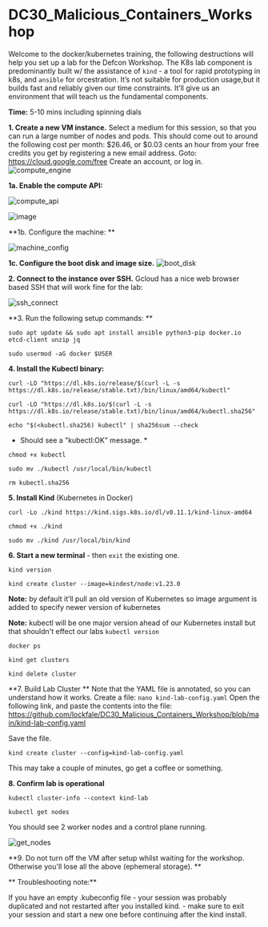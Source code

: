 # DC30_Malicious_Containers_Workshop


Welcome to the docker/kubernetes training, the following destructions will help you set up a lab for the Defcon Workshop. The K8s lab component is predominantly built w/ the assistance of `kind` - a tool for rapid prototyping in k8s, and `ansible` for orcestration. It’s not suitable for production usage,but it builds fast and reliably given our time constraints. It’ll give us an environment that will teach us the fundamental components. 


**Time:** 5-10 mins including spinning dials


**1. Create a new VM instance.** Select a medium for this session, so that you can run a large number of nodes and pods. 
This should come out to around the following cost per month: $26.46, or $0.03 cents an hour from your free credits you get by registering a new email address. 
        Goto: https://cloud.google.com/free 
        Create an account, or log in. 
![compute_engine](https://user-images.githubusercontent.com/32903188/182159860-24dde591-f87f-4e70-8df1-be6e27455108.png)

**1a. Enable the compute API:** 

![compute_api](https://user-images.githubusercontent.com/32903188/182159962-e40dd9f9-d7d1-4410-957a-e03ca309e653.png)

![image](https://user-images.githubusercontent.com/32903188/182160064-ae2c5d3e-baaf-48a5-85ba-8f01c88b511f.png)

**1b. Configure the machine: ** 

![machine_config](https://user-images.githubusercontent.com/32903188/182160209-e7609477-f3e6-4c77-b2de-ad1a17b886c4.png)

**1c. Configure the boot disk and image size.** 
![boot_disk](https://user-images.githubusercontent.com/32903188/182160383-ebeb8930-ab12-4a36-8595-ba71622ce26c.png)


**2. Connect to the instance over SSH.** Gcloud has a nice web browser based SSH that will work fine for the lab: 

![ssh_connect](https://user-images.githubusercontent.com/32903188/182160599-ac61a507-3f02-4a3f-865f-39416aed9e31.png)

**3. Run the following setup commands: ** 

`sudo apt update && sudo apt install ansible python3-pip docker.io etcd-client unzip jq`

`sudo usermod -aG docker $USER`


**4. Install the Kubectl binary:**

 `curl -LO "https://dl.k8s.io/release/$(curl -L -s https://dl.k8s.io/release/stable.txt)/bin/linux/amd64/kubectl"` 

 `curl -LO "https://dl.k8s.io/$(curl -L -s https://dl.k8s.io/release/stable.txt)/bin/linux/amd64/kubectl.sha256"`

 `echo "$(<kubectl.sha256) kubectl" | sha256sum --check`

* Should see a "kubectl:OK" message. *
 
 `chmod +x kubectl` 
 
 `sudo mv ./kubectl /usr/local/bin/kubectl` 
 
 `rm kubectl.sha256` 
 
 **5. Install Kind** (Kubernetes in Docker) 
 
 `curl -Lo ./kind https://kind.sigs.k8s.io/dl/v0.11.1/kind-linux-amd64` 
 
 `chmod +x ./kind`
 
 `sudo mv ./kind /usr/local/bin/kind ` 
   
  
  **6. Start a new terminal** - then `exit` the existing one. 
  
  `kind version` 
  
  `kind create cluster --image=kindest/node:v1.23.0` 
  
  
**Note:** by default it’ll pull an old version of Kubernetes so image argument is added to specify newer version of 
kubernetes

**Note:** kubectl will be one major version ahead of our Kubernetes install but that shouldn't effect our labs
`kubectl version`

`docker ps`

`kind get clusters` 


`kind delete cluster` 


**7. Build Lab Cluster ** 
Note that the YAML file is annotated, so you can understand how it works. 
 Create a file: 
 `nano kind-lab-config.yaml` 
 Open the following link, and paste the contents into the file: [https://github.com/lockfale/DC30_Malicious_Containers_Workshop/blob/main/kind-lab-config.yaml ](https://raw.githubusercontent.com/lockfale/DC30_Malicious_Containers_Workshop/main/kind-lab-config.yaml)
 
 Save the file. 
 
 `kind create cluster --config=kind-lab-config.yaml` 
 
 This may take a couple of minutes, go get a coffee or something. 
 
 **8. Confirm lab is operational**
 
 `kubectl cluster-info --context kind-lab`

`kubectl get nodes`

You should see 2 worker nodes and a control plane running.
 
![get_nodes](https://user-images.githubusercontent.com/32903188/182169551-f2564d91-33e9-4cc6-b4f2-ba9f9cd62834.png)


**9. Do not turn off the VM after setup whilst waiting for the workshop. Otherwise you'll lose all the above (ephemeral storage). ** 

  
   

** Troubleshooting note:**

If you have an empty .kubeconfig file - your session was probably duplicated and not restarted after you installed kind. - make sure to exit your session and start a new one before continuing after the kind install.





